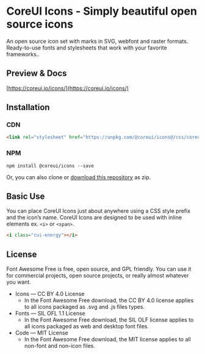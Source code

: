 # CoreUI Icons - Simply beautiful open source icons

An open source icon set with marks in SVG, webfont and raster formats. Ready-to-use fonts and stylesheets that work with your favorite frameworks..


## Preview & Docs

[https://coreui.io/icons/](https://coreui.io/icons/)


## Installation

### CDN

```html
<link rel="stylesheet" href="https://unpkg.com/@coreui/icons@/css/coreui-icons.min.css">
```

### NPM

```shell
npm install @coreui/icons --save

```

Or, you can also clone or [download this repository](https://github.com/coreui/coreui-icons/archive/master.zip) as zip.


## Basic Use
You can place CoreUI Icons just about anywhere using a CSS style prefix and the icon’s name. CoreUI Icons are designed to be used with inline elements ex. `<i>` or `<span>`.

```html
<i class="cui-energy"></i>
```

## License

Font Awesome Free is free, open source, and GPL friendly. You can use it for
commercial projects, open source projects, or really almost whatever you want.

- Icons — CC BY 4.0 License
  - In the Font Awesome Free download, the CC BY 4.0 license applies to all icons packaged as .svg and .js files types.
- Fonts — SIL OFL 1.1 License
  - In the Font Awesome Free download, the SIL OLF license applies to all icons packaged as web and desktop font files.
- Code — MIT License
  - In the Font Awesome Free download, the MIT license applies to all non-font and non-icon files.
